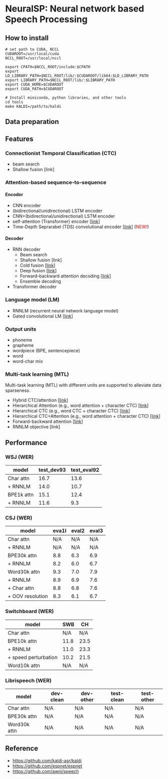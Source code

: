 # NeuralSP: Neural network based Speech Processing

## How to install
```
# set path to CUDA, NCCL
CUDAROOT=/usr/local/cuda
NCCL_ROOT=/usr/local/nccl

export CPATH=$NCCL_ROOT/include:$CPATH
export LD_LIBRARY_PATH=$NCCL_ROOT/lib/:$CUDAROOT/lib64:$LD_LIBRARY_PATH
export LIBRARY_PATH=$NCCL_ROOT/lib/:$LIBRARY_PATH
export CUDA_HOME=$CUDAROOT
export CUDA_PATH=$CUDAROOT

# Install miniconda, python libraries, and other tools
cd tools
make KALDI=/path/to/kaldi
```

## Data preparation

## Features

### Connectionist Temporal Classification (CTC)

- beam search
- Shallow fusion [link]

### Attention-based sequence-to-sequence

#### Encoder

- CNN encoder
- (bidirectional/unidirectional) LSTM encoder
- CNN+(bidirectional/unidirectional) LSTM encoder
- self-attention (Transformer) encoder [[link](https://arxiv.org/abs/1706.03762)]
- Time-Depth Seprarabel (TDS) convolutional encoder [[link](https://arxiv.org/abs/1904.02619)] (<font color="Red">NEW!</font>)

#### Decoder

- RNN decoder
  - Beam search
  - Shallow fusion [link]
  - Cold fusion [[link](https://arxiv.org/abs/1708.06426)]
  - Deep fusion [[link](https://arxiv.org/abs/1503.03535)]
  - Forward-backward attention decoding [[link](https://www.isca-speech.org/archive/Interspeech_2018/pdfs/1160.pdf)]
  - Ensemble decoding
- Transformer decoder

### Language model (LM)

- RNNLM (recurrent neural network language model)
- Gated convolutional LM [[link](https://arxiv.org/abs/1612.08083)]

### Output units

- phoneme
- grapheme
- wordpiece (BPE, sentencepiece)
- word
- word-char mix

### Multi-task learning (MTL)

Multi-task learning (MTL) with different units are supported to alleviate data sparseness.

- Hybrid CTC/attention [[link](https://www.merl.com/publications/docs/TR2017-190.pdf)]
- Hierarchical Attention (e.g., word attention + character CTC) [[link](http://sap.ist.i.kyoto-u.ac.jp/lab/bib/intl/INA-SLT18.pdf)]
- Hierarchical CTC (e.g., word CTC + character CTC) [[link](https://arxiv.org/abs/1711.10136)]
- Hierarchical CTC+Attention (e.g., word attention + character CTC) [[link](http://www.sap.ist.i.kyoto-u.ac.jp/lab/bib/intl/UEN-ICASSP18.pdf)]
- Forward-backward attention [[link](https://www.isca-speech.org/archive/Interspeech_2018/pdfs/1160.pdf)]
- RNNLM objective [link]

## Performance

### WSJ (WER)

| model      | test_dev93 | test_eval92 |
| ---------- | ---------- | ----------- |
| Char attn  | 16.7       | 13.6        |
| + RNNLM    | 14.0       | 10.7        |
| BPE1k attn | 15.1       | 12.4        |
| + RNNLM    | 11.6       | 9.3         |

### CSJ (WER)

| model            | eva1l | eval2 | eval3 |
| ---------------- | ----- | ----- | ----- |
| Char attn        | N/A   | N/A   | N/A   |
| + RNNLM          | N/A   | N/A   | N/A   |
| BPE30k attn      | 8.8   | 6.3   | 6.9   |
| + RNNLM          | 8.2   | 6.0   | 6.7   |
| Word30k attn     | 9.3   | 7.0   | 7.9   |
| + RNNLM          | 8.9   | 6.9   | 7.6   |
| + Char attn      | 8.8   | 6.8   | 7.6   |
| + OOV resolution | 8.3   | 6.1   | 6.7   |

### Switchboard (WER)

| model                | SWB  | CH   |
| -------------------- | ---- | ---- |
| Char attn            | N/A  | N/A  |
| BPE10k attn          | 11.8 | 23.5 |
| + RNNLM              | 11.0 | 23.3 |
| + speed perturbation | 10.2 | 21.5 |
| Word10k attn         | N/A  | N/A  |

### Librispeech (WER)

| model        | dev-clean | dev-other | test-clean | test-other |
| ------------ | --------- | --------- | ---------- | ---------- |
| Char attn    | N/A       | N/A       | N/A        | N/A        |
| BPE30k attn  | N/A       | N/A       | N/A        | N/A        |
| Word30k attn | N/A       | N/A       | N/A        | N/A        |

## Reference

- https://github.com/kaldi-asr/kaldi
- https://github.com/espnet/espnet
- https://github.com/awni/speech

<!-- ## TODO
- WFST decoder
- Minimum WER training
- Convolutional decoder
- Speech Translation
- Tacotron2 -->

